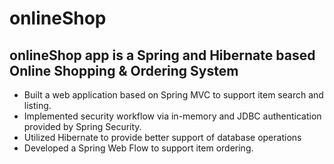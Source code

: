 # onlineShop

## onlineShop app is a Spring and Hibernate based Online Shopping & Ordering System ##

- Built a web application based on Spring MVC to support item search and listing.
- Implemented security workflow via in-memory and JDBC authentication provided by Spring Security.
- Utilized Hibernate to provide better support of database operations
- Developed a Spring Web Flow to support item ordering.
